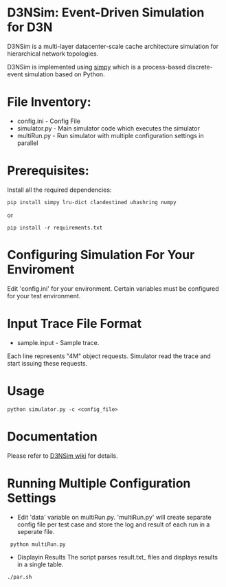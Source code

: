 # D3NSim: Event-Driven Simulation for D3N

D3NSim is a multi-layer datacenter-scale cache architecture simulation for hierarchical network topologies.

D3NSim is implemented using [simpy](https://simpy.readthedocs.io/en/latest/) which is a process-based discrete-event simulation based on Python.


# File Inventory:
  * config.ini - Config File
  * simulator.py - Main simulator code which executes the simulator
  * multiRun.py - Run simulator with multiple configuration settings in parallel

# Prerequisites:
Install all the required dependencies:
```
pip install simpy lru-dict clandestined uhashring numpy
```
or
```
pip install -r requirements.txt
```

# Configuring Simulation For Your Enviroment 
  Edit 'config.ini' for your environment. Certain variables must be configured for your test environment.
 
  
# Input Trace File Format
 * sample.input - Sample trace.
 
 Each line represents "4M" object requests. Simulator read the trace and start issuing these requests.
 

# Usage

```
python simulator.py -c <config_file>
```

# Documentation

Please refer to [D3NSim wiki](https://github.com/ekaynar/d3nSim/wiki) for details.

# Running Multiple Configuration Settings
 
* Edit 'data' variable on multiRun.py. 'multiRun.py' will create separate config file per test case and store the log and result of each run in a seperate file.
 
 ``` python multiRun.py```
 
 * Displayin Results
 The script parses result.txt_ files and displays results in a single table.
 ```
 ./par.sh
 ```
 
